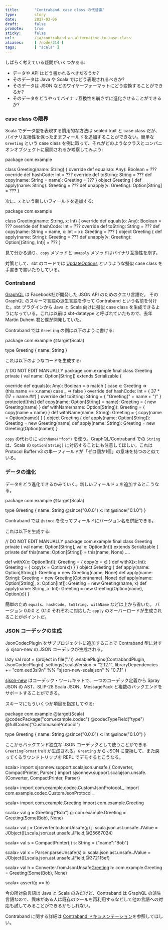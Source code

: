 ```yaml
---
title:       "Contraband、case class の代替案"
type:        story
date:        2017-03-06
draft:       false
promote:     true
sticky:      false
url:         /ja/contraband-an-alternative-to-case-class
aliases:     [ /node/214 ]
tags:        [ "scala" ]
---
```


しばらく考えている疑問がいくつかある:

- データや API はどう書かれるべきだろうか?
- そのデータは Java や Scala ではどう表現されるべきか?
- そのデータは JSON などのワイヤーフォーマットにどう変換することができるか?
- そのデータをどうやってバイナリ互換性を崩さずに進化させることができるか?

### case class の限界

Scala でデータ型を表現する慣用的な方法は sealed trait と case class だが、バイナリ互換性を保ったままフィールドを追加することができない。簡単な `Greeting` という case class を例に取って、それがどのようなクラスとコンパニオンオブジェクトに展開されるか考察してみよう:

<scala>
package com.example

class Greeting(name: String) {
  override def equals(o: Any): Boolean = ???
  override def hashCode: Int = ???
  override def toString: String = ???
  def copy(name: String = name): Greeting = ???
}
object Greeting {
  def apply(name: String): Greeting = ???
  def unapply(v: Greeting): Option[String] = ???
}
</scala>

次に、`x` という新しいフィールドを追加する:

<scala>
package com.example

class Greeting(name: String, x: Int) {
  override def equals(o: Any): Boolean = ???
  override def hashCode: Int = ???
  override def toString: String = ???
  def copy(name: String = name, x: Int = x): Greeting = ???
}
object Greeting {
  def apply(name: String): Greeting = ???
  def unapply(v: Greeting): Option[(String, Int)] = ???
}
</scala>

見て分かる通り、`copy` メソッドと `unapply` メソッドはバイナリ互換性を崩す。

対策として、sbt のコードでは [UpdateOptions](https://github.com/sbt/sbt/blob/v0.13.13/ivy/src/main/scala/sbt/UpdateOptions.scala) というような擬似 case class を手書きで書いたりしている。

### Contraband

[GraphQL](http://graphql.org/) は Facebook社が開発した JSON API のためのクエリ言語だ。
その GraphQL のスキーマ言語の派生言語を作って Contraband という名前を付けた。sbt プラグインから Java と Scala 向けに擬似 case class を生成できるようになっている。これは以前は sbt-datatype と呼ばれていたもので、去年 Martin Duhem 君と僕が開発していた。

Contraband では `Greeting` の例は以下のように書ける:

<scala>
package com.example
@target(Scala)

type Greeting {
  name: String
}
</scala>

これは以下のようなコードを生成する:

<scala>
// DO NOT EDIT MANUALLY
package com.example
final class Greeting private (
  val name: Option[String]) extends Serializable {

  override def equals(o: Any): Boolean = o match {
    case x: Greeting => (this.name == x.name)
    case _ => false
  }
  override def hashCode: Int = {
    37 * (17 + name.##)
  }
  override def toString: String = {
    "Greeting(" + name + ")"
  }
  protected[this] def copy(name: Option[String] = name): Greeting = {
    new Greeting(name)
  }
  def withName(name: Option[String]): Greeting = {
    copy(name = name)
  }
  def withName(name: String): Greeting = {
    copy(name = Option(name))
  }
}
object Greeting {
  def apply(name: Option[String]): Greeting = new Greeting(name)
  def apply(name: String): Greeting = new Greeting(Option(name))
}
</scala>

`copy` の代わりに `withName("foo")` を使う。GraphQL/Contraband での `String` は、Scala の `Option[String]` に対応することにも注意してほしい。これは Protocol Buffer v3 の単一フィールドが「ゼロ個か1個」の意味を持つのと似ている。

### データの進化

データをどう進化できるかみていく。新しいフィールド `x` を追加するとこうなる。

<scala>
package com.example
@target(Scala)

type Greeting {
  name: String @since("0.0.0")
  x: Int @since("0.1.0")
}
</scala>

Contraband では `@since` を使ってフィールドにバージョン名を併記できる。

これは以下を生成する:

<scala>
// DO NOT EDIT MANUALLY
package com.example
final class Greeting private (
  val name: Option[String],
  val x: Option[Int]) extends Serializable {
  private def this(name: Option[String]) = this(name, None)
  ....

  def withX(x: Option[Int]): Greeting = {
    copy(x = x)
  }
  def withX(x: Int): Greeting = {
    copy(x = Option(x))
  }
}
object Greeting {
  def apply(name: Option[String]): Greeting = new Greeting(name, None)
  def apply(name: String): Greeting = new Greeting(Option(name), None)
  def apply(name: Option[String], x: Option[Int]): Greeting = new Greeting(name, x)
  def apply(name: String, x: Int): Greeting = new Greeting(Option(name), Option(x))
}
</scala>

簡単のため `equals`、`hashCode`、`toString`、`withName` などは上から省いた。
バージョン 0.0.0 と 0.1.0 それぞれに対応した `apply` のオーバーロードが生成されることがポイントだ。

### JSON コーデックの生成

JsonCodecPlugin をサブプロジェクトに追加することで Contraband 型に対する sjson-new の JSON コーデックが生成される。

<scala>
lazy val root = (project in file("."))
  .enablePlugins(ContrabandPlugin, JsonCodecPlugin)
  .settings(
    scalaVersion := "2.12.1",
    libraryDependencies += "com.eed3si9n" %% "sjson-new-scalajson" % "0.7.1"
  )
</scala>

[sjson-new](http://eed3si9n.com/ja/sjson-new) はコーデック・ツールキットで、一つのコーデック定義から Spray JSON の AST、SLIP-28 Scala JSON、MessagePack と複数のバックエンドをサポートすることができる。

スキーマにもういくつか項目を指定してやる:

<scala>
package com.example
@target(Scala)
@codecPackage("com.example.codec")
@codecTypeField("type")
@fullCodec("CustomJsonProtocol")

type Greeting {
  name: String @since("0.0.0")
  x: Int @since("0.1.0")
}
</scala>

ここからバックエンド独立な JSON コーデックとして使うことができる `GreetingFormat` trait が生成される。`Greeting` から JSON に変換して、また戻ってくるラウンドトリップを REPL でデモするとこうなる。

<scala>
scala> import sjsonnew.support.scalajson.unsafe.{ Converter, CompactPrinter, Parser }
import sjsonnew.support.scalajson.unsafe.{Converter, CompactPrinter, Parser}

scala> import com.example.codec.CustomJsonProtocol._
import com.example.codec.CustomJsonProtocol._

scala> import com.example.Greeting
import com.example.Greeting

scala> val g = Greeting("Bob")
g: com.example.Greeting = Greeting(Some(Bob), None)

scala> val j = Converter.toJsonUnsafe(g)
j: scala.json.ast.unsafe.JValue = JObject([Lscala.json.ast.unsafe.JField;@25667024)

scala> val s = CompactPrinter(j)
s: String = {"name":"Bob"}

scala> val x = Parser.parseUnsafe(s)
x: scala.json.ast.unsafe.JValue = JObject([Lscala.json.ast.unsafe.JField;@372115ef)

scala> val h = Converter.fromJsonUnsafe[Greeting](x)
h: com.example.Greeting = Greeting(Some(Bob), None)

scala> assert(g == h)
</scala>

今の所対象言語は Java と Scala のみだけど、Contraband は GraphQL の派生言語なので、興味がある人は既存のツールを再利用するなどして他の言語への対応も試してみることができるかもしれない。

Contraband に関する詳細は [Contraband ドキュメンテーション](http://www.scala-sbt.org/contraband/ja/)を参照してほしい。
